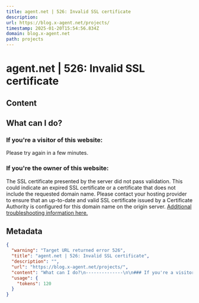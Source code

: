 ```yaml
---
title: agent.net | 526: Invalid SSL certificate
description: 
url: https://blog.x-agent.net/projects/
timestamp: 2025-01-20T15:54:56.834Z
domain: blog.x-agent.net
path: projects
---
```


# agent.net | 526: Invalid SSL certificate



## Content

What can I do?
--------------

### If you're a visitor of this website:

Please try again in a few minutes.

### If you're the owner of this website:

The SSL certificate presented by the server did not pass validation. This could indicate an expired SSL certificate or a certificate that does not include the requested domain name. Please contact your hosting provider to ensure that an up-to-date and valid SSL certificate issued by a Certificate Authority is configured for this domain name on the origin server. [Additional troubleshooting information here.](https://support.cloudflare.com/hc/en-us/articles/200721975)

## Metadata

```json
{
  "warning": "Target URL returned error 526",
  "title": "agent.net | 526: Invalid SSL certificate",
  "description": "",
  "url": "https://blog.x-agent.net/projects/",
  "content": "What can I do?\n--------------\n\n### If you're a visitor of this website:\n\nPlease try again in a few minutes.\n\n### If you're the owner of this website:\n\nThe SSL certificate presented by the server did not pass validation. This could indicate an expired SSL certificate or a certificate that does not include the requested domain name. Please contact your hosting provider to ensure that an up-to-date and valid SSL certificate issued by a Certificate Authority is configured for this domain name on the origin server. [Additional troubleshooting information here.](https://support.cloudflare.com/hc/en-us/articles/200721975)",
  "usage": {
    "tokens": 120
  }
}
```
